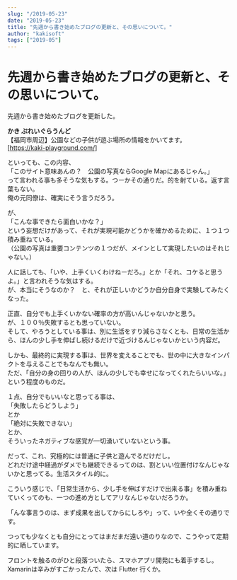 ```yaml
---
slug: "/2019-05-23"
date: "2019-05-23"
title: "先週から書き始めたブログの更新と、その思いについて。"
author: "kakisoft"
tags: ["2019-05"]
---
```

# 先週から書き始めたブログの更新と、その思いについて。

先週から書き始めたブログを更新した。  

**かき ぷれいぐらうんど**  
【福岡市周辺】公園などの子供が遊ぶ場所の情報をかいてます。    
[https://kaki-playground.com/]  


といっても、この内容、  
「このサイト意味あんの？　公園の写真ならGoogle Mapにあるじゃん。」  
って言われる事も多そうな気もする。つーかその通りだ。的を射ている。返す言葉もない。  
俺の元同僚は、確実にそう言うだろう。  

が、  
「こんな事できたら面白いかな？」  
という妄想だけがあって、それが実現可能かどうかを確かめるために、１つ１つ積み重ねている。  
（公園の写真は重要コンテンツの１つだが、メインとして実現したいのはそれじゃない。）  

人に話しても、「いや、上手くいくわけねーだろ。」とか「それ、コケると思うよ。」と言われそうな気はする。  
が、本当にそうなのか？　と、それが正しいかどうか自分自身で実験してみたくなった。  

正直、自分でも上手くいかない確率の方が高いんじゃないかと思う。  
が、１００％失敗するとも思っていない。   
そして、やろうとしている事は、別に生活をすり減らさなくとも、日常の生活から、ほんの少し手を伸ばし続けるだけで近づけるんじゃないかという内容だ。  

しかも、最終的に実現する事は、世界を変えることでも、世の中に大きなインパクトを与えることでもなんでも無い。  
ただ、「自分の身の回りの人が、ほんの少しでも幸せになってくれたらいいな。」という程度のものだ。  

１点、自分でもいいなと思ってる事は、  
「失敗したらどうしよう」  
とか  
「絶対に失敗できない」  
とか、  
そういったネガティブな感覚が一切湧いていないという事。  

だって、これ、究極的には普通に子供と遊んでるだけだし。  
どれだけ途中経過がダメでも継続できるってのは、割といい位置付けなんじゃないかと思ってる。生活スタイル的に。  

こういう感じで、「日常生活から、少し手を伸ばすだけで出来る事」を積み重ねていくってのも、一つの進め方としてアリなんじゃないだろうか。  

「んな事言うのは、まず成果を出してからにしろや」って、いや全くその通りです。  

つっても少なくとも自分にとってはまだまだ遠い道のりなので、こうやって定期的に晒しています。  

フロントを触るのがひと段落ついたら、スマホアプリ開発にも着手するし。  
Xamarinは辛みがすごかったんで、次は Flutter 行くか。  
